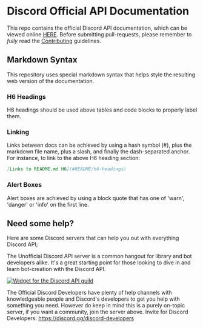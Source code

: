 # Discord Official API Documentation

This repo contains the official Discord API documentation, which can be viewed online [HERE](https://discord.com/developers/docs/intro). Before submitting pull-requests, please remember to _fully_ read the [Contributing](CONTRIBUTING.md) guidelines.

## Markdown Syntax

This repository uses special markdown syntax that helps style the resulting web version of the documentation.

### H6 Headings
H6 headings should be used above tables and code blocks to properly label them.

### Linking
Links between docs can be achieved by using a hash symbol (#), plus the markdown file name, plus a slash, and finally the dash-separated anchor. For instance, to link to the above H6 heading section:

```md
[Links to README.md H6](#README/h6-headings)
```

### Alert Boxes
Alert boxes are achieved by using a block quote that has one of 'warn', 'danger' or 'info' on the first line.

## Need some help?
Here are some Discord servers that can help you out with everything Discord API;

The Unofficial Discord API server is a common hangout for library and bot developers alike. It's a great starting point for those looking to dive in and learn bot-creation with the Discord API.

[![Widget for the Discord API guild](https://discord.com/api/guilds/81384788765712384/widget.png?style=banner1)](https://discord.gg/discord-api)

The Official Discord Developers have plenty of help channels with knowledgeable people and Discord's developers to get you help with something you need. However do keep in mind this is a purely on-topic server, if you want a community, join the server above.
Invite for Discord Developers: https://discord.gg/discord-developers
